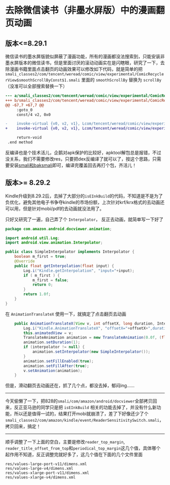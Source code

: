 # 去除微信读书（非墨水屏版）中的漫画翻页动画

## 版本<=8.29.1
微信读书的墨水屏版貌似屏蔽了漫画功能，所有的漫画都没法搜索到，只能安装非墨水屏版本的微信读书，但是里面讨厌的滚动动画实在是闪瞎眼，研究了一下，去除漫画书籍里面点击翻页的动画效果可以修改如下代码，就是简单的把`smali_classes2/com/tencent/weread/comic/view/experimental/ComicRecyclerView$smoothScrollByConst$1.smali` 里面的 `smoothScrollBy` 替换为 `scrollBy`（没准可以全部搜索替换一下）

```diff
--- a/smali_classes2/com/tencent/weread/comic/view/experimental/ComicRecyclerView$smoothScrollByConst$1.smali
+++ b/smali_classes2/com/tencent/weread/comic/view/experimental/ComicRecyclerView$smoothScrollByConst$1.smali
@@ -67,7 +67,7 @@
     :goto_0
     const/4 v2, 0x0

-    invoke-virtual {v0, v2, v1}, Lcom/tencent/weread/comic/view/experimental/ComicRecyclerView;->smoothScrollBy(II)V
+    invoke-virtual {v0, v2, v1}, Lcom/tencent/weread/comic/view/experimental/ComicRecyclerView;->scrollBy(II)V

     return-void
 .end method
```

反编译也是个技术活儿，企鹅对apk保护的比较好，apktool解包总是报错，不过没关系，我们不需要修改res，只要把dex反编译了就可以了，按这个思路，只需要安装[smali和baksmali](https://github.com/JesusFreke/smali/wiki/SmaliBaksmali2.2)即可，编译完覆盖回去再打个包，齐活儿！

## 版本>= 8.29.2
Kindle升级到8.29.2后，去掉了大部分的`isEInkBuild`的代码，不知道是不是为了负优化，避免其他电子书争夺kindle的市场份额，上次针对krf/krx格式的去动画还可以用，但是针对mobi/pdf的去动画就没法用了。

只好又研究了一遍，自己弄了个 `Interpolator`， 反正去动画，就简单写一下好了

```java
package com.amazon.android.docviewer.animation;

import android.util.Log;
import android.view.animation.Interpolator;

public class SimpleInterpolator implements Interpolator {
    boolean m_first = true;
    @Override
    public float getInterpolation(float input) {
        Log.i("Kindle.getInterpolation", "input="+input);
        if ( m_first ) {
            m_first = false;
            return 0;
        }
        return 1.0f;
    }
}

```

在 `AnimationTranslateX` 使用一下，就搞定了点击翻页去动画
```java
    public AnimationTranslateX(View v, int offsetX, long duration, Interpolator interpolator) {
        Log.i("Kindle.AnimationTranslateX", "offsetX="+offsetX+",duration="+duration);
        this.animatedView = v;
        TranslateAnimation animation = new TranslateAnimation(0.0f, (float) offsetX, 0.0f, 0.0f);
        animation.setDuration(1);
        if (interpolator != null) {
            animation.setInterpolator(new SimpleInterpolator());
        }
        animation.setFillEnabled(true);
        animation.setFillAfter(true);
        v.setAnimation(animation);
    }
```

但是，滑动翻页去动画还在，抓了几个点，都没去掉，郁闷ing......

----

今天偷懒了一下，把828的`smali/com/amazon/android/docviewer`全部拷贝回来，反正亚马逊的同学只是把 `isEInkBuild` 相关的功能去掉了，并没有什么新功能，所以还是值得一试的，结果打开mobi就崩溃了，差了下好像还少了个 `smali_classes2/com/amazon/kindle/event/ReaderSensitivitySwitch.smali`，拷贝回来，搞定！

---
顺手调整了一下上面的空白，主要是修改`reader_top_margin`, `reader_title_offset_from_top`和`periodical_top_margin`这几个值，具体哪个起作用不知道，反正调整完就好多了，这几个值在下面的几个文件里面
```
res/values-large-port-v11/dimens.xml
res/values-large-v4/dimens.xml
res/values-xlarge-port-v11/dimens.xml
res/values-xlarge-v4/dimens.xml
```
